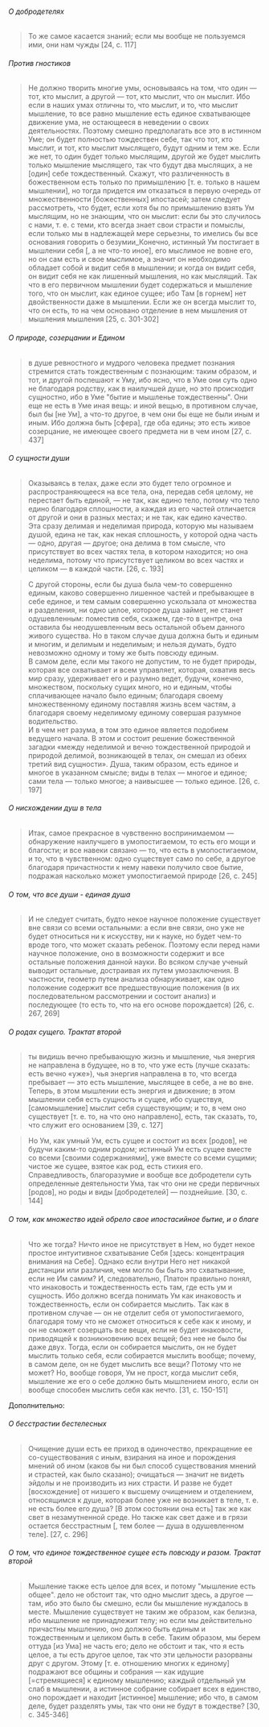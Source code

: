###### О добродетелях
>То же самое касается знаний; если мы вообще не пользуемся ими, они нам чужды [24, c. 117]
###### Против гностиков
>Не должно творить многие умы, основываясь на том, что один — тот, кто мыслит, а другой — тот, кто мыслит, что он мыслит. Ибо если в наших умах отличны то, что мыслит, и то, что мыслит мышление, то все равно мышление есть единое схватывающее движение ума, не остающееся в неведении о своих деятельностях. Поэтому смешно предполагать все это в истинном Уме; он будет полностью тождествен себе, так что тот, кто мыслит, и тот, кто мыслит мыслящего, будут одним и тем же. Если же нет, то один будет только мыслящим, другой же будет мыслить только мышление мыслящего, так что будут два мыслящих, а не [один] себе тождественный. Скажут, что различенность в божественном есть только по примышлению [т. е. только в нашем мышлении], но тогда придется им отказаться в первую очередь от множественности [божественных] ипостасей; затем следует рассмотреть, что будет, если хотя бы по примышлению взять Ум мыслящим, но не знающим, что он мыслит: если бы это случилось с нами, т. е. с теми, кто всегда знает свои страсти и помыслы, если только мы в надлежащей мере серьезны, то имелись бы все основания говорить о безумии_Конечно, истинный Ум постигает в мышлении себя [, а не что-то иное], его мыслимое не вовне его, но он сам есть и свое мыслимое, а значит он необходимо обладает собой и видит себя в мышлении; и когда он видит себя, он видит себя не как лишенный мышления, но как мыслящий. Так что в его первичном мышлении будет содержаться и мышление того, что он мыслит, как единое сущее; ибо Там [в горнем] нет двойственности даже в мышлении. Если же он всегда мыслит то, что он есть, то на чем основано отделение в нем мышления от мышления мышления [25, c. 301-302]
###### О природе, созерцании и Едином
>в душе ревностного и мудрого человека предмет познания стремится стать тождественным с познающим: таким образом, и тот, и другой поспешают к Уму, ибо ясно, что в Уме они суть одно не благодаря родству, как в наилучшей душе, но это происходит сущностно, ибо в Уме "бытие и мышленье тождественны". Они еще не есть в Уме иная вещь: и иной вещью, в противном случае, был бы [не Ум], а что-то другое, в чем они бы еще не были иным и иным. Ибо должна быть [сфера], где оба едины; это есть живое созерцание, не имеющее своего предмета ни в чем ином [27, c. 437]
###### О сущности души
>Оказываясь в телах, даже если это будет тело огромное и распространяющееся на все тела, она, передав себя целому, не перестает быть единой, —  не так, как едино тело, потому что тело едино благодаря сплошности, а каждая из его частей отличается от другой и они в разных местах; и не так, как едино качество.  
>Эта сразу делимая и неделимая природа, которую мы называем душой, едина не так, как некая сплошность, у которой одна часть — одно, другая — другое; она делима в том смысле, что присутствует во всех частях тела, в котором находится; но она неделима, потому что присутствует целиком во всех частях и целиком — в каждой части. [26, c. 193]

>С другой стороны, если бы душа была чем-то совершенно единым, каково совершенно лишенное частей и пребывающее в себе единое, и тем самым совершенно ускользала от множества и разделения, ни одно целое, которое душа займет, не станет одушевленным: поместив себя, скажем, где-то в центре, она оставила бы неодушевленным весь остальной объем данного живого существа.
>Но в таком случае душа должна быть и единым и многим, и делимым и неделимым; и нельзя думать, будто невозможно одному и тому же быть повсюду единым.  
>В самом деле, если мы такого не допустим, то не будет природы, которая все охватывает и всем управляет, которая, охватив весь мир сразу, удерживает его и разумно ведет, будучи, конечно, множеством, поскольку сущих много, но и единым, чтобы сплачивающее начало было единым; благодаря своему множественному единому поставляя жизнь всем частям, а благодаря своему неделимому единому совершая разумное водительство.  
>И в чем нет разума, в том это единое является подобием ведущего начала.
>В этом и состоит решение божественной загадки «между неделимой и вечно тождественной природой и природой делимой, возникающей в телах, он смешал из обеих третий вид сущности». Душа, таким образом, есть единое и многое в указанном смысле; виды в телах — многое и единое; сами тела — только многое; а наивысшее — только единое. [26, c. 197]
###### О нисхождении душ в тела
>Итак, самое прекрасное в чувственно воспринимаемом — обнаружение наилучшего в умопостигаемом, то есть его мощи и благости; и все навеки связано — то, что есть в умопостигаемом, и то, что в чувственном: одно существует само по себе, а другое благодаря причастности к нему навеки получило свое бытие, подражая насколько может умопостигаемой природе [26, c. 245]
###### О том, что все души - единая душа
>И не следует считать, будто некое научное положение существует вне связи со всеми остальными: а если вне связи, оно уже не будет относиться ни к искусству, ни к науке, но будет чем-то вроде того, что может сказать ребенок. Поэтому если перед нами научное положение, оно в возможности содержит и все остальные положения данной науки. Во всяком случае ученый выводит остальные, достраивая их путем умозаключения. В частности, геометр путем анализа обнаруживает, как одно положение содержит все предшествующие положения (в их последовательном рассмотрении и состоит анализ) и последующее (то есть то, что на его основе порождается) [26, c. 267, 269]
###### О родах сущего. Трактат второй
>ты видишь вечно пребывающую жизнь и мышление, чья энергия не направлена в будущее, но в то, что уже есть (лучше сказать: есть вечно «уже»), чья энергия направлена в то, что всегда пребывает — это есть мышление, мыслящее в себе, а не во вне. Теперь, в этом мышлении есть энергия и движение; в этом мышлении себя есть сущность и сущее, ибо существуя, [самомышление] мыслит себя существующим; и то, в чем оно существует [т. е. то, на что оно направлено], есть, так сказать, то, что служит его основанием [39, c. 127]

>Но Ум, как умный Ум, есть сущее и состоит из всех [родов], не будучи каким-то одним родом; истинный Ум есть сущее вместе со всеми [своими содержаниями], уже вместе со всеми сущими; чистое же сущее, взятое как род, есть стихия его. Справедливость, благоразумие и вообще все добродетели суть определенные деятельности Ума, так что они не среди первичных [родов], но роды и виды [добродетелей] — позднейшие. [30, c. 144]
###### О том, как множество идей обрело свое ипостасийное бытие, и о благе
>Что же тогда? Ничто иное не присутствует в Нем, но будет некое простое интуитивное схватывание Себя [здесь: концентрация внимания на Себе]. Однако если внутри Него нет никакой дистанции или различия, чем могло бы быть это схватывание, если не Им самим? И, следовательно, Платон правильно понял, что инаковость и тождественность есть там, где есть ум и сущность. Ибо должно всегда понимать Ум как инаковость и тождественность, если он собирается мыслить. Так как в противном случае — он не отделит себя от умопостигаемого, благодаря тому что не сможет относиться к себе как к иному, и он не сможет созерцать все вещи, если не будет инаковости, приводящей к возникновению всех вещей; без нее не было бы даже двух. Тогда, если он собирается мыслить, он не будет мыслить только себя, если собирается мыслить вообще; почему, в самом деле, он не будет мыслить все вещи? Потому что не может? Но, вообще говоря, Ум не прост, когда мыслит себя, мышление же его о себе должно быть мышлением иного, если он вообще способен мыслить себя как нечто. [31, c. 150-151]


Дополнительно:
###### О бесстрастии бестелесных 
>Очищение души есть ее приход в одиночество, прекращение ее со-существования с иным, взирания на иное и порождения мнений об ином (каков бы ни был способ существования мнений и страстей, как было сказано); очищаться — значит не видеть эйдолы и не производить из них страсти. И разве не будет [восхождение] от низшего к высшему очищением и отделением, относящимся к душе, которая более уже не возникает в теле, т. е. не есть более его душа? [В этом состоянии она есть] так же как свет в незамутненной среде. Но также как свет даже и в грязи остается бесстрастным [, тем более — душа в одушевленном теле]. [27, c. 296]
###### О том, что единое тождественное сущее есть повсюду и разом. Трактат второй
>Мышление также есть целое для всех, и потому "мышление есть общее". дело не обстоит так, что одно мыслит здесь, а другое — там, ибо это было бы смешно, если бы мышление нуждалось в месте. Мышление существует не таким же образом, как белизна, ибо мышление не принадлежит телу; но если мы действительно причастны мышлению, оно должно быть единым и тождественным и целиком быть в себе. Таким образом, мы берем оттуда [из Ума] не часть его; дело не обстоит и так, что я есть целое, а ты есть другое целое, так что эти цельности разорваны друг с другом. Этому [т. е. отношению многих к единому] подражают все общины и собрания — как идущие [=стремящиеся] к единому мышлению; каждый отдельный ум слаб в мышлении, а истинное собрание собирает всех в единство, оно порождает и находит [истинное] мышление; ибо что, в самом деле, будет разделять умы, так что они не будут в тождестве? [30, c. 345-346]